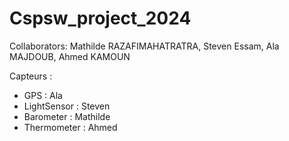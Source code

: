 # Cspsw_project_2024

Collaborators: Mathilde RAZAFIMAHATRATRA, Steven Essam, Ala MAJDOUB, Ahmed KAMOUN

Capteurs : 
- GPS : Ala
- LightSensor : Steven
- Barometer : Mathilde
- Thermometer : Ahmed
